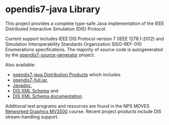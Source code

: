 # opendis7-java Library

This project provides a complete type-safe Java implementation of the IEEE Distributed Interactive Simulation (DIS) Protocol.

Current support includes IEEE DIS Protocol version 7 (IEEE 1278.1-2012) 
and Simulation Interoperability Standards Organization SISO-REF-010 Enumerations specifications.
The majority of source code is autogenerated by the
[opendis7-source-generator](https://github.com/open-dis/opendis7-source-generator) project.

Also available:
* [opendis7-java Distribution Products](https://savage.nps.edu/opendis7-java) which includes
* [opendis7-full.jar](https://savage.nps.edu/opendis7-java/opendis7-full.jar),
* [Javadoc](https://savage.nps.edu/open-dis7-java/javadoc),
* [DIS XML Schema](https://savage.nps.edu/opendis7-java/xml/DIS_7_2012.autogenerated.xsd) and
* [DIS XML Schema documentation](https://savage.nps.edu/opendis7-java/xml/SchemaDocumentation).

Additional test programs and resources are found in the NPS MOVES
[Networked Graphics MV3500](https://gitlab.nps.edu/Savage/NetworkedGraphicsMV3500) course.
Recent project products include DIS stream-handling support.
